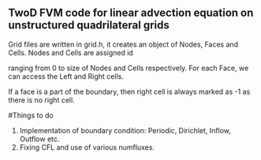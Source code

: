 ## TwoD FVM code for linear advection equation on unstructured quadrilateral grids

Grid files are written in grid.h, it creates an object of Nodes, Faces and Cells. Nodes and Cells are assigned id

ranging from 0 to size of Nodes and Cells respectively. For each Face, we can access the Left and Right cells. 

If a face is a part of the boundary, then right cell is always marked as -1 as there is no right cell. 

#Things to do

1. Implementation of boundary condition: Periodic, Dirichlet, Inflow, Outflow etc.
2. Fixing CFL and use of various numfluxes.